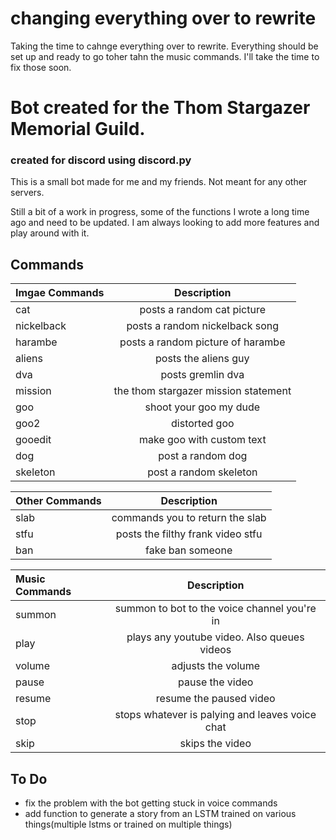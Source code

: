 # changing everything over to rewrite
Taking the time to cahnge everything over to rewrite.
Everything should be set up and ready to go toher tahn the music commands.
I'll take the time to fix those soon.


# Bot created for the Thom Stargazer Memorial Guild.
### created for discord using discord.py

This is a small bot made for me and my friends. Not meant for any other servers.

Still a bit of a work in progress, some of the functions I wrote a long time ago and need to be updated. I am always looking to add more features and play around with it. 


Commands
---

|Imgae Commands|Description|
|:---|:---:|
| cat | posts a random cat picture |
| nickelback | posts a random nickelback song |
| harambe | posts a random picture of harambe |
| aliens | posts the aliens guy |
| dva | posts gremlin dva |
| mission | the thom stargazer mission statement |
| goo | shoot your goo my dude |
| goo2 | distorted goo | 
| gooedit | make goo with custom text |
| dog | post a random dog |
| skeleton | post a random skeleton |

| Other Commands | Description |
|:---|:---:|
| slab | commands you to return the slab |
| stfu | posts the filthy frank video stfu |
| ban | fake ban someone |


| Music Commands | Description |
|:---|:---:|
| summon | summon to bot to the voice channel you're in |
| play | plays any youtube video. Also queues videos |
| volume | adjusts the volume |
| pause | pause the video |
| resume | resume the paused video |
| stop | stops whatever is palying and leaves voice chat |
| skip | skips the video |



To Do
-----

+ fix the problem with the bot getting stuck in voice commands
+ add function to generate a story from an LSTM trained on various things(multiple lstms or trained on multiple things)

